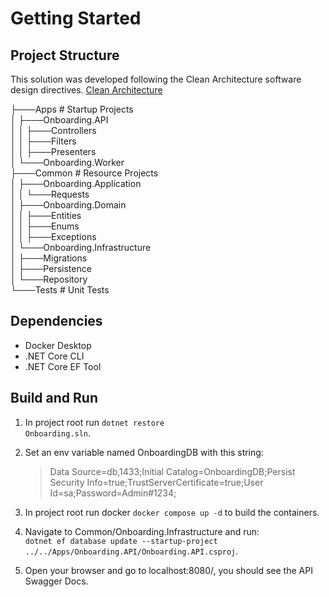 # Getting Started

## Project Structure

This solution was developed following the Clean Architecture software design directives.
[Clean Architecture](https://blog.cleancoder.com/uncle-bob/2012/08/13/the-clean-architecture.html)

├───Apps # Startup Projects  
│ ├───Onboarding.API  
│ │ ├───Controllers  
│ │ ├───Filters  
│ │ ├───Presenters  
│ └───Onboarding.Worker  
├───Common # Resource Projects  
│ ├───Onboarding.Application  
│ │ └───Requests  
│ ├───Onboarding.Domain  
│ │ ├───Entities  
│ │ ├───Enums  
│ │ ├───Exceptions   
│ └───Onboarding.Infrastructure  
│ ├───Migrations  
│ ├───Persistence  
│ └───Repository  
└───Tests # Unit Tests

## Dependencies

- Docker Desktop
- .NET Core CLI
- .NET Core EF Tool

## Build and Run

1. In project root run <code>dotnet restore Onboarding.sln</code>.

2. Set an env variable named OnboardingDB with this string:
   > Data Source=db,1433;Initial Catalog=OnboardingDB;Persist Security Info=true;TrustServerCertificate=true;User Id=sa;Password=Admin#1234;

3. In project root run docker <code>docker compose up -d</code> to build the containers.

4. Navigate to Common/Onboarding.Infrastructure and run: <br>
   <code>dotnet ef database update --startup-project ../../Apps/Onboarding.API/Onboarding.API.csproj</code>.

5. Open your browser and go to localhost:8080/, you should see the API Swagger Docs.
